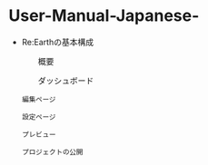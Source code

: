 # User-Manual-Japanese-
  - Re:Earthの基本構成
        
    　　概要
    
    　　ダッシュボード
            
        編集ページ
           
        設定ページ
           
        プレビュー
        
        プロジェクトの公開
